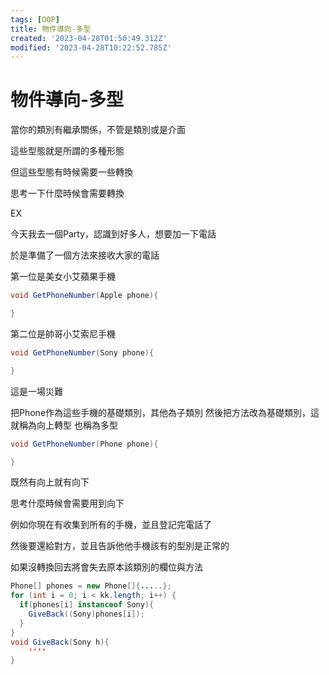 ```yaml
---
tags: [OOP]
title: 物件導向-多型
created: '2023-04-28T01:50:49.312Z'
modified: '2023-04-28T10:22:52.785Z'
---
```


# 物件導向-多型

當你的類別有繼承關係，不管是類別或是介面

這些型態就是所謂的多種形態

但這些型態有時候需要一些轉換

思考一下什麼時候會需要轉換

EX

今天我去一個Party，認識到好多人，想要加一下電話

於是準備了一個方法來接收大家的電話

第一位是美女小艾蘋果手機

```csharp
void GetPhoneNumber(Apple phone){

}
```
第二位是帥哥小艾索尼手機

```csharp
void GetPhoneNumber(Sony phone){

}
```

這是一場災難

把Phone作為這些手機的基礎類別，其他為子類別
然後把方法改為基礎類別，這就稱為向上轉型
也稱為多型

```csharp
void GetPhoneNumber(Phone phone){

}
```

既然有向上就有向下

思考什麼時候會需要用到向下

例如你現在有收集到所有的手機，並且登記完電話了

然後要還給對方，並且告訴他他手機該有的型別是正常的

如果沒轉換回去將會失去原本該類別的欄位與方法

```java
Phone[] phones = new Phone[]{.....};
for (int i = 0; i < kk.length; i++) {
  if(phones[i] instanceof Sony){
    GiveBack((Sony)phones[i]);
  }
}
void GiveBack(Sony h){
    ''''
}
```











